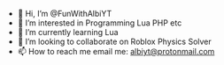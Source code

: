 - 👋 Hi, I’m @FunWithAlbiYT
- 👀 I’m interested in Programming Lua PHP etc
- 🌱 I’m currently learning Lua
- 💞️ I’m looking to collaborate on Roblox Physics Solver
- 📫 How to reach me email me: albiyt@protonmail.com

